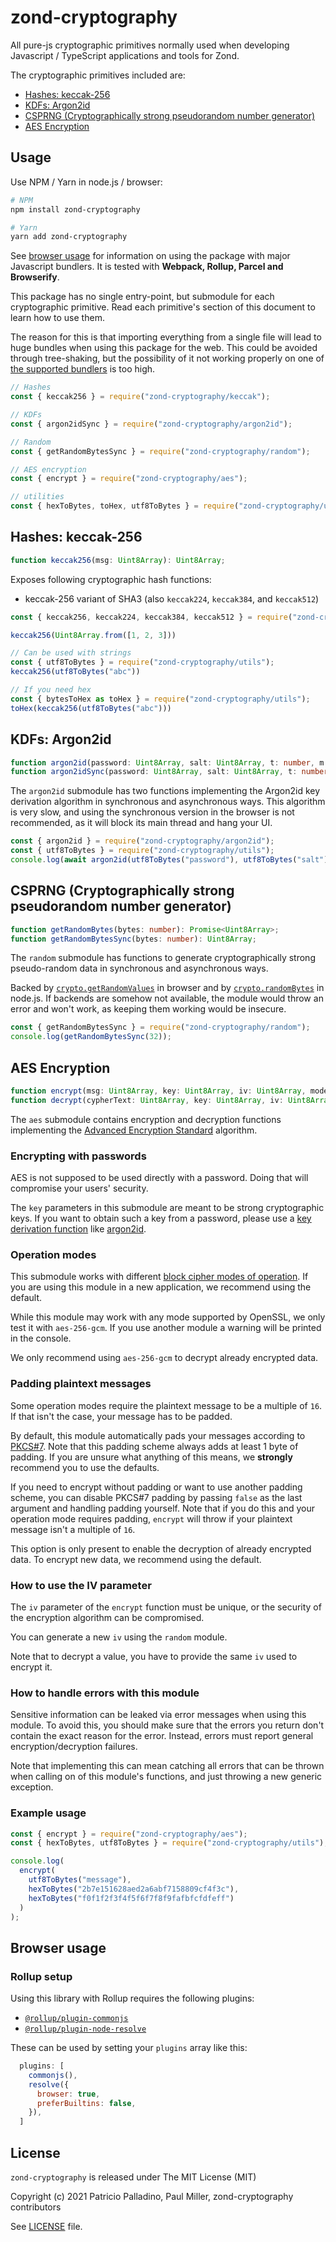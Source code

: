 # zond-cryptography

All pure-js cryptographic primitives normally used when
developing Javascript / TypeScript applications and tools for Zond.

The cryptographic primitives included are:

* [Hashes: keccak-256](#hasheskeccak-256)
* [KDFs: Argon2id](#kdfs-argon2id)
* [CSPRNG (Cryptographically strong pseudorandom number generator)](#csprng-cryptographically-strong-pseudorandom-number-generator)
* [AES Encryption](#aes-encryption)

## Usage

Use NPM / Yarn in node.js / browser:

```bash
# NPM
npm install zond-cryptography

# Yarn
yarn add zond-cryptography
```

See [browser usage](#browser-usage) for information on using the package with major Javascript bundlers. It is
tested with **Webpack, Rollup, Parcel and Browserify**.

This package has no single entry-point, but submodule for each cryptographic
primitive. Read each primitive's section of this document to learn how to use
them.

The reason for this is that importing everything from a single file will lead to
huge bundles when using this package for the web. This could be avoided through
tree-shaking, but the possibility of it not working properly on one of
[the supported bundlers](#browser-usage) is too high.

```js
// Hashes
const { keccak256 } = require("zond-cryptography/keccak");

// KDFs
const { argon2idSync } = require("zond-cryptography/argon2id");

// Random
const { getRandomBytesSync } = require("zond-cryptography/random");

// AES encryption
const { encrypt } = require("zond-cryptography/aes");

// utilities
const { hexToBytes, toHex, utf8ToBytes } = require("zond-cryptography/utils");
```

## Hashes: keccak-256
```typescript
function keccak256(msg: Uint8Array): Uint8Array;
```

Exposes following cryptographic hash functions:

- keccak-256 variant of SHA3 (also `keccak224`, `keccak384`,
and `keccak512`)

```js
const { keccak256, keccak224, keccak384, keccak512 } = require("zond-cryptography/keccak");

keccak256(Uint8Array.from([1, 2, 3]))

// Can be used with strings
const { utf8ToBytes } = require("zond-cryptography/utils");
keccak256(utf8ToBytes("abc"))

// If you need hex
const { bytesToHex as toHex } = require("zond-cryptography/utils");
toHex(keccak256(utf8ToBytes("abc")))
```

## KDFs: Argon2id

```ts
function argon2id(password: Uint8Array, salt: Uint8Array, t: number, m: number, p: number, dkLen: number, onProgress?: (progress: number) => void): Promise<Uint8Array>;
function argon2idSync(password: Uint8Array, salt: Uint8Array, t: number, m: number, p: number, dkLen: number, onProgress?: (progress: number) => void)): Uint8Array;
```

The `argon2id` submodule has two functions implementing the Argon2id key
derivation algorithm in synchronous and asynchronous ways. This algorithm is
very slow, and using the synchronous version in the browser is not recommended,
as it will block its main thread and hang your UI.

```js
const { argon2id } = require("zond-cryptography/argon2id");
const { utf8ToBytes } = require("zond-cryptography/utils");
console.log(await argon2id(utf8ToBytes("password"), utf8ToBytes("salt"), 8, 262144, 1, 32));
```

## CSPRNG (Cryptographically strong pseudorandom number generator)

```ts
function getRandomBytes(bytes: number): Promise<Uint8Array>;
function getRandomBytesSync(bytes: number): Uint8Array;
```

The `random` submodule has functions to generate cryptographically strong
pseudo-random data in synchronous and asynchronous ways.

Backed by [`crypto.getRandomValues`](https://developer.mozilla.org/en-US/docs/Web/API/Crypto/getRandomValues) in browser and by [`crypto.randomBytes`](https://nodejs.org/api/crypto.html#crypto_crypto_randombytes_size_callback) in node.js. If backends are somehow not available, the module would throw an error and won't work, as keeping them working would be insecure.

```js
const { getRandomBytesSync } = require("zond-cryptography/random");
console.log(getRandomBytesSync(32));
```

## AES Encryption

```ts
function encrypt(msg: Uint8Array, key: Uint8Array, iv: Uint8Array, mode = "aes-256-gcm", pkcs7PaddingEnabled = true): Promise<Uint8Array>;
function decrypt(cypherText: Uint8Array, key: Uint8Array, iv: Uint8Array, mode = "aes-256-gcm", pkcs7PaddingEnabled = true): Promise<Uint8Array>;
```

The `aes` submodule contains encryption and decryption functions implementing
the [Advanced Encryption Standard](https://en.wikipedia.org/wiki/Advanced_Encryption_Standard)
algorithm.

### Encrypting with passwords

AES is not supposed to be used directly with a password. Doing that will
compromise your users' security.

The `key` parameters in this submodule are meant to be strong cryptographic
keys. If you want to obtain such a key from a password, please use a
[key derivation function](https://en.wikipedia.org/wiki/Key_derivation_function)
like [argon2id](#argon2id-submodule).

### Operation modes

This submodule works with different [block cipher modes of operation](https://en.wikipedia.org/wiki/Block_cipher_mode_of_operation). If you are using this module in a new
application, we recommend using the default.

While this module may work with any mode supported by OpenSSL, we only test it
with `aes-256-gcm`. If you use another module a warning will be printed in the
 console.

We only recommend using `aes-256-gcm` to decrypt already encrypted data.

### Padding plaintext messages

Some operation modes require the plaintext message to be a multiple of `16`. If
that isn't the case, your message has to be padded.

By default, this module automatically pads your messages according to [PKCS#7](https://tools.ietf.org/html/rfc2315).
Note that this padding scheme always adds at least 1 byte of padding. If you
are unsure what anything of this means, we **strongly** recommend you to use
the defaults.

If you need to encrypt without padding or want to use another padding scheme,
you can disable PKCS#7 padding by passing `false` as the last argument and
handling padding yourself. Note that if you do this and your operation mode
requires padding, `encrypt` will throw if your plaintext message isn't a
multiple of `16`.

This option is only present to enable the decryption of already encrypted data.
To encrypt new data, we recommend using the default.

### How to use the IV parameter

The `iv` parameter of the `encrypt` function must be unique, or the security
of the encryption algorithm can be compromised.

You can generate a new `iv` using the `random` module.

Note that to decrypt a value, you have to provide the same `iv` used to encrypt
it.

### How to handle errors with this module

Sensitive information can be leaked via error messages when using this module.
To avoid this, you should make sure that the errors you return don't
contain the exact reason for the error. Instead, errors must report general
encryption/decryption failures.

Note that implementing this can mean catching all errors that can be thrown
when calling on of this module's functions, and just throwing a new generic
exception.

### Example usage

```js
const { encrypt } = require("zond-cryptography/aes");
const { hexToBytes, utf8ToBytes } = require("zond-cryptography/utils");

console.log(
  encrypt(
    utf8ToBytes("message"),
    hexToBytes("2b7e151628aed2a6abf7158809cf4f3c"),
    hexToBytes("f0f1f2f3f4f5f6f7f8f9fafbfcfdfeff")
  )
);
```

## Browser usage

### Rollup setup

Using this library with Rollup requires the following plugins:

* [`@rollup/plugin-commonjs`](https://www.npmjs.com/package/@rollup/plugin-commonjs)
* [`@rollup/plugin-node-resolve`](https://www.npmjs.com/package/@rollup/plugin-node-resolve)

These can be used by setting your `plugins` array like this:

```js
  plugins: [
    commonjs(),
    resolve({
      browser: true,
      preferBuiltins: false,
    }),
  ]
```

## License

`zond-cryptography` is released under The MIT License (MIT)

Copyright (c) 2021 Patricio Palladino, Paul Miller, zond-cryptography contributors

See [LICENSE](./LICENSE) file.